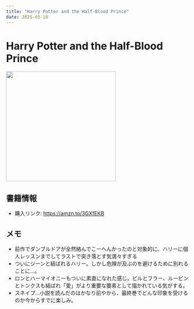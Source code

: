 ```yaml
---
title: "Harry Potter and the Half-Blood Prince"
date: 2025-05-16
---
```

# Harry Potter and the Half-Blood Prince
[<img src="https://m.media-amazon.com/images/I/81DN1723hUL._SL1500_.jpg" width="300">](https://amzn.to/3GXfEKB)
## 書籍情報
- 購入リンク: <https://amzn.to/3GXfEKB>
## メモ
- 前作でダンブルドアが全然絡んでこーへんかったのと対象的に、ハリーに個人レッスンまでしてラストで突き落とす気満々すぎる
- ついにジーンと結ばれるハリー。しかし危険が及ぶのを避けるために別れることに…。
- ロンとハーマイオニーもついに素直になれた感じ。ビルとフラー、ルーピンとトンクスも結ばれ「愛」がより重要な要素として描かれている気がする。
- スネイプ…小説を読んだのはかなり前やから、最終巻でどんな印象を受けるのか今からすでに楽しみ。
